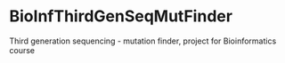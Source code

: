 # BioInfThirdGenSeqMutFinder
Third generation sequencing - mutation finder, project for Bioinformatics course
